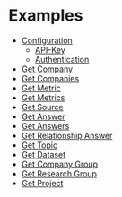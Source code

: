 Examples
====================

- [Configuration](Configuration.md#configuration)
    - [API-Key](Configuration.md#api-key)
    - [Authentication](Configuration.md#authentication)
- [Get Company](Get%20Company.md#get-company)
- [Get Companies](Get%20Companies.md#get-companies)
- [Get Metric](Get%20Metric.md#get-metric)
- [Get Metrics](Get%20Metrics.md#get-metrics)
- [Get Source](Get%20Source.md#get-source)
- [Get Answer](Get%20Answer.md#get-answer)
- [Get Answers](Get%20Answers.md#get-answers)
- [Get Relationship Answer](Get%20Relationship%20Answer.md#get-relationship-answer)
- [Get Topic](Get%20Topic.md#get-topic)
- [Get Dataset](Get%20Dataset.md#get-dataset)
- [Get Company Group](Get%20Company%20Group.md#get-company-group)
- [Get Research Group](Get%20Research%20Group.md#get-research-group)
- [Get Project](Get%20Project.md#get-project)
